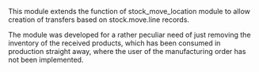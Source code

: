 This module extends the function of stock_move_location module to allow
creation of transfers based on stock.move.line records.

The module was developed for a rather peculiar need of just removing the
inventory of the received products, which has been consumed in
production straight away, where the user of the manufacturing order has
not been implemented.
